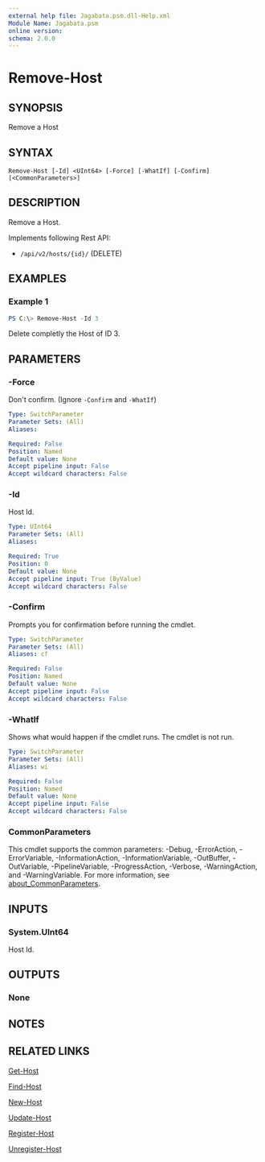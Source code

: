 ```yaml
---
external help file: Jagabata.psm.dll-Help.xml
Module Name: Jagabata.psm
online version:
schema: 2.0.0
---
```


# Remove-Host

## SYNOPSIS
Remove a Host

## SYNTAX

```
Remove-Host [-Id] <UInt64> [-Force] [-WhatIf] [-Confirm] [<CommonParameters>]
```

## DESCRIPTION
Remove a Host.

Implements following Rest API:  
- `/api/v2/hosts/{id}/` (DELETE)

## EXAMPLES

### Example 1
```powershell
PS C:\> Remove-Host -Id 3
```

Delete completly the Host of ID 3.

## PARAMETERS

### -Force
Don't confirm. (Ignore `-Confirm` and `-WhatIf`)

```yaml
Type: SwitchParameter
Parameter Sets: (All)
Aliases:

Required: False
Position: Named
Default value: None
Accept pipeline input: False
Accept wildcard characters: False
```

### -Id
Host Id.

```yaml
Type: UInt64
Parameter Sets: (All)
Aliases:

Required: True
Position: 0
Default value: None
Accept pipeline input: True (ByValue)
Accept wildcard characters: False
```

### -Confirm
Prompts you for confirmation before running the cmdlet.

```yaml
Type: SwitchParameter
Parameter Sets: (All)
Aliases: cf

Required: False
Position: Named
Default value: None
Accept pipeline input: False
Accept wildcard characters: False
```

### -WhatIf
Shows what would happen if the cmdlet runs.
The cmdlet is not run.

```yaml
Type: SwitchParameter
Parameter Sets: (All)
Aliases: wi

Required: False
Position: Named
Default value: None
Accept pipeline input: False
Accept wildcard characters: False
```

### CommonParameters
This cmdlet supports the common parameters: -Debug, -ErrorAction, -ErrorVariable, -InformationAction, -InformationVariable, -OutBuffer, -OutVariable, -PipelineVariable, -ProgressAction, -Verbose, -WarningAction, and -WarningVariable. For more information, see [about_CommonParameters](http://go.microsoft.com/fwlink/?LinkID=113216).

## INPUTS

### System.UInt64
Host Id.

## OUTPUTS

### None
## NOTES

## RELATED LINKS

[Get-Host](Get-Host.md)

[Find-Host](Find-Host.md)

[New-Host](New-Host.md)

[Update-Host](Update-Host.md)

[Register-Host](Register-Host.md)

[Unregister-Host](Unregister-Host.md)
